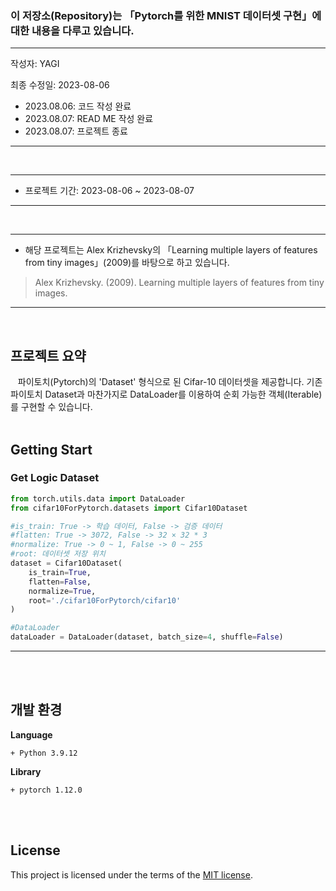 ### 이 저장소(Repository)는 「Pytorch를 위한 MNIST 데이터셋 구현」에 대한 내용을 다루고 있습니다.

***
작성자: YAGI<br>

최종 수정일: 2023-08-06
+ 2023.08.06: 코드 작성 완료
+ 2023.08.07: READ ME 작성 완료
+ 2023.08.07: 프로젝트 종료
***
<br>

***
+ 프로젝트 기간: 2023-08-06 ~ 2023-08-07
***
<br>

***
+ 해당 프로젝트는 Alex Krizhevsky의 「Learning multiple layers of features from tiny images」(2009)를 바탕으로 하고 있습니다.

> Alex Krizhevsky. (2009). Learning multiple layers of features from tiny images.
***
<br>

## 프로젝트 요약
&nbsp;&nbsp;
파이토치(Pytorch)의 'Dataset' 형식으로 된 Cifar-10 데이터셋을 제공합니다. 기존 파이토치 Dataset과 마찬가지로 DataLoader를 이용하여 순회 가능한 객체(Iterable)를 구현할 수 있습니다.
<br><br>

## Getting Start

### Get Logic Dataset
```python
from torch.utils.data import DataLoader
from cifar10ForPytorch.datasets import Cifar10Dataset

#is_train: True -> 학습 데이터, False -> 검증 데이터
#flatten: True -> 3072, False -> 32 × 32 * 3
#normalize: True -> 0 ~ 1, False -> 0 ~ 255
#root: 데이터셋 저장 위치
dataset = Cifar10Dataset(
    is_train=True,
    flatten=False,
    normalize=True,
    root='./cifar10ForPytorch/cifar10'
)

#DataLoader
dataLoader = DataLoader(dataset, batch_size=4, shuffle=False)
```
***
<br><br>


## 개발 환경
**Language**

    + Python 3.9.12

    
**Library**

    + pytorch 1.12.0

<br><br>

## License
This project is licensed under the terms of the [MIT license](https://github.com/YAGI0423/cifar10_for_pytorch/blob/main/LICENSE).